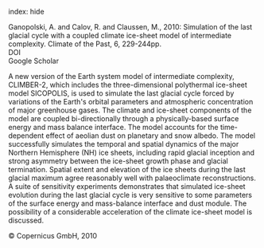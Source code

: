 index: hide

<div class="Citation">

  <div class="Citation-body">
    <div class="Citation-text">Ganopolski, A. and Calov, R. and Claussen, M., 2010: Simulation of the last glacial cycle with a coupled climate ice-sheet model of intermediate complexity. <span class="Article-journal">Climate of the Past, </span><span class="Article-volume">6, </span>229-244pp.</div>
    <div class="Citation-links">
      <div class="CitationLink" data-href="https://doi.org/10.5194/cp-6-229-2010">
        <div class="CitationLink-icon CitationLink-Doi"></div>
        <div class="CitationLink-text">DOI</div>
      </div>
      <div class="CitationLink" data-href="https://scholar.google.com/scholar?q=10.5194/cp-6-229-2010">
        <div class="CitationLink-icon CitationLink-Scholar"></div>
        <div class="CitationLink-text">Google Scholar</div>
      </div>
    </div>
  </div>
</div>

A new version of the Earth system model of intermediate complexity, CLIMBER-2, which includes the three-dimensional polythermal ice-sheet model SICOPOLIS, is used to simulate the last glacial cycle forced by variations of the Earth's orbital parameters and atmospheric concentration of major greenhouse gases. The climate and ice-sheet components of the model are coupled bi-directionally through a physically-based surface energy and mass balance interface. The model accounts for the time-dependent effect of aeolian dust on planetary and snow albedo. The model successfully simulates the temporal and spatial dynamics of the major Northern Hemisphere (NH) ice sheets, including rapid glacial inception and strong asymmetry between the ice-sheet growth phase and glacial termination. Spatial extent and elevation of the ice sheets during the last glacial maximum agree reasonably well with palaeoclimate reconstructions. A suite of sensitivity experiments demonstrates that simulated ice-sheet evolution during the last glacial cycle is very sensitive to some parameters of the surface energy and mass-balance interface and dust module. The possibility of a considerable acceleration of the climate ice-sheet model is discussed.

<div class="Citation-copy">
&copy; Copernicus GmbH, 2010
</div>